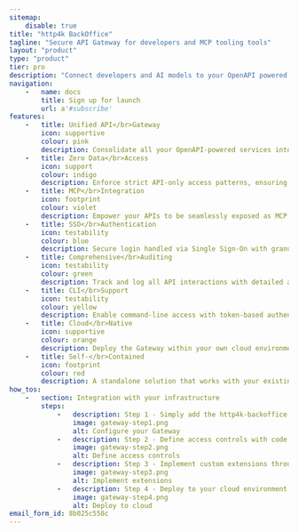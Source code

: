 ```yaml
---
sitemap:
    disable: true
title: "http4k BackOffice"
tagline: "Secure API Gateway for developers and MCP tooling tools"
layout: "product"
type: "product"
tier: pro
description: "Connect developers and AI models to your OpenAPI powered services via a secure, audited gateway with MCP integration"
navigation:
    -   name: docs
        title: Sign up for launch
        url: a'#subscribe'
features:
    -   title: Unified API</br>Gateway
        icon: supportive
        colour: pink
        description: Consolidate all your OpenAPI-powered services into a single, secure access point for developers and AI models.
    -   title: Zero Data</br>Access
        icon: support
        colour: indigo
        description: Enforce strict API-only access patterns, ensuring engineers and AI systems can never directly access your data sources.
    -   title: MCP</br>Integration
        icon: footprint
        colour: violet
        description: Empower your APIs to be seamlessly exposed as MCP tools, enabling AI assistants to interact with your services through standard protocols.
    -   title: SSO</br>Authentication
        icon: testability
        colour: blue
        description: Secure login handled via Single Sign-On with granular, role-based access controls for both human and AI users.
    -   title: Comprehensive</br>Auditing
        icon: testability
        colour: green
        description: Track and log all API interactions with detailed audit trails for security and compliance requirements.
    -   title: CLI</br>Support
        icon: testability
        colour: yellow
        description: Enable command-line access with token-based authentication, allowing developers to integrate your services into their toolchains and pipelines.
    -   title: Cloud</br>Native
        icon: supportive
        colour: orange
        description: Deploy the Gateway within your own cloud environment with minimal configuration and maximum security. You are always in control.
    -   title: Self-</br>Contained
        icon: footprint
        colour: red
        description: A standalone solution that works with your existing OpenAPI services, requiring no changes to your backend implementation.
how_tos:
    -   section: Integration with your infrastructure
        steps:
            -   description: Step 1 - Simply add the http4k-backoffice library to your JVM project and configure with your existing OpenAPI services and customisations
                image: gateway-step1.png
                alt: Configure your Gateway
            -   description: Step 2 - Define access controls with code-based whitelist/blacklist APIs sfor both developers and AI systems
                image: gateway-step2.png
                alt: Define access controls
            -   description: Step 3 - Implement custom extensions through our simple notification auditing connector APIs
                image: gateway-step3.png
                alt: Implement extensions
            -   description: Step 4 - Deploy to your cloud environment using your standard deployment process. No SaaS, Cloud or Vendor lock-in.
                image: gateway-step4.png
                alt: Deploy to cloud
email_form_id: 8b025c558c
---
```


